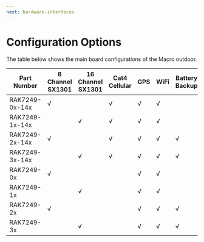 ```yaml
---
next: hardware-interfaces
---
```


# Configuration Options

The table below shows the main board configurations of the Macro outdoor.

| Part Number    | 8 Channel SX1301 | 16 Channel SX1301 | Cat4 Cellular | GPS | WiFi | Battery Backup |
| -------------- | ---------------- | ----------------- | ------------- | --- | ---- | -------------- |
| RAK7249-0x-14x | √                |                   | √             | √   | √    |                |
| RAK7249-1x-14x |                  | √                 | √             | √   | √    |                |
| RAK7249-2x-14x | √                |                   | √             | √   | √    | √              |
| RAK7249-3x-14x |                  | √                 | √             | √   | √    | √              |
| RAK7249-0x     | √                |                   |               | √   | √    |                |
| RAK7249-1x     |                  | √                 |               | √   | √    |                |
| RAK7249-2x     | √                |                   |               | √   | √    | √              |
| RAK7249-3x     |                  | √                 |               | √   | √    | √              |

